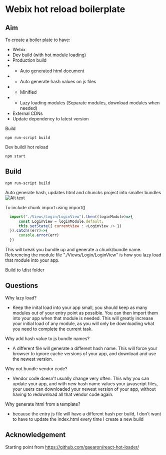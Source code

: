 # Webix hot reload boilerplate
## Aim
To create a boiler plate to have:
- Webix
- Dev build (with hot module loading)
- Production build
- - Auto generated html document
- - Auto generate hash values on js files
- - Minified
- - Lazy loading modules (Separate modules, download modules when needed)
- External CDNs
- Update dependency to latest version

Build 
```
npm run-script build
```
Dev build/ hot reload
```
npm start
```

## Build
```
npm run-script build
```
Auto generate hash, updates html and chuncks project into smaller bundles
![Alt text](https://eavmarshall.github.io./react-redux-hot-boilerplate/BundleHashAndChunks.png "")

To include chunk import using import()
```javascript
  import("./Views/Login/LoginView").then((loginModule)=>{
      const LoginView = loginModule.default;
      this.setState({ currentView : <LoginView /> })
  }).catch((err)=>{
      console.error(err)
  })
```
This will break you bundle up and generate a chunk/bundle name. Referencing the module file "./Views/Login/LoginView" is how you lazy load that module into your app.

Build to \dist folder

## Questions
Why lazy load?
- Keep the inital load into your app small, you should keep as many modules out of your entry point as possible. You can then import them into your app when that module is needed. This will greatly increase your initial load of any module, as you will only be downloading what you need to complete the current task.

Why add hash value to js bundle names?
- A different file will generate a different hash name. This will force your browser to ignore cache versions of your app, and download and use the newest version.

Why not bundle vendor code?
- Vendor code doesn't usually change very often. This why you can update your app, and with new hash name values your javascript files, your users can downloaded your newest version of your app, without having to redownload all that vendor code again.

Why generate html from a template?
- because the entry js file will have a different hash per build, I don't want to have to update the index.html every time I create a new build

## Acknowledgement
Starting point from https://github.com/gaearon/react-hot-loader/
